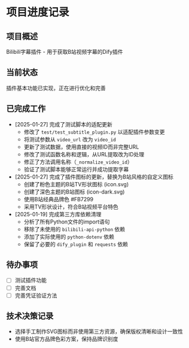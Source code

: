 # 项目进度记录

## 项目概述
Bilibili字幕插件 - 用于获取B站视频字幕的Dify插件

## 当前状态
插件基本功能已实现，正在进行优化和完善

## 已完成工作
- [2025-01-27] 完成了测试脚本的适配更新
  - 修改了 `test/test_subtitle_plugin.py` 以适配插件参数变更
  - 将测试参数从 `video_url` 改为 `video_id`
  - 更新了测试数据，使用直接的视频ID而非完整URL
  - 修改了测试函数名称和逻辑，从URL提取改为ID处理
  - 修正了方法调用名称（`_normalize_video_id`）
  - 验证了测试脚本能够正常运行并成功提取字幕
- [2025-01-27] 完成了插件图标的更新，替换为B站风格的自定义图标
  - 创建了粉色主题的B站TV形状图标 (icon.svg)
  - 创建了深色主题的B站图标 (icon-dark.svg)
  - 使用B站经典品牌色 #FB7299
  - 采用TV形状设计，符合B站视频平台特色
- [2025-01-19] 完成第三方库依赖清理
  - 分析了所有Python文件的import语句
  - 移除了未使用的 `bilibili-api-python` 依赖
  - 添加了实际使用的 `python-dotenv` 依赖
  - 保留了必要的 `dify_plugin` 和 `requests` 依赖

## 待办事项
- [ ] 测试插件功能
- [ ] 完善文档
- [ ] 完善凭证验证方法

## 技术决策记录
- 选择手工制作SVG图标而非使用第三方资源，确保版权清晰和设计一致性
- 使用B站官方品牌色彩方案，保持品牌识别度